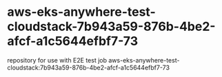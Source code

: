 # aws-eks-anywhere-test-cloudstack-7b943a59-876b-4be2-afcf-a1c5644efbf7-73
repository for use with E2E test job aws-eks-anywhere-test-cloudstack:7b943a59-876b-4be2-afcf-a1c5644efbf7-73
